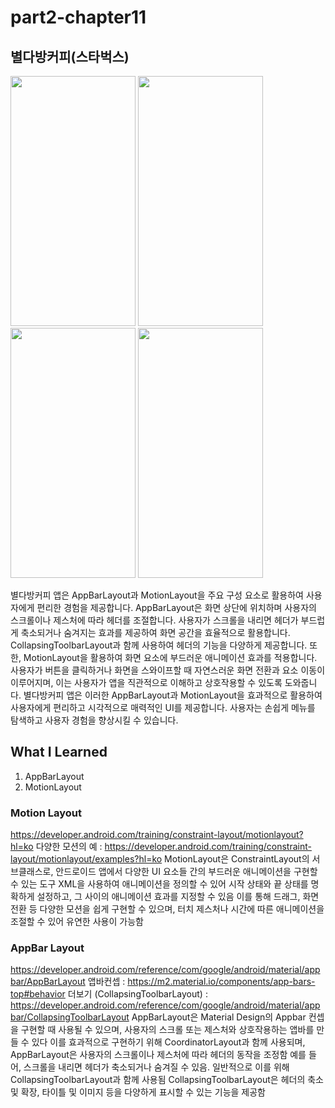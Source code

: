 # part2-chapter11

## 별다방커피(스타벅스)

<img src="https://github.com/soommmin/part2-chapter11/assets/150005268/a1b9b997-2756-4066-adfb-bf53ab7e47cb" width="200" height="400"/>
<img src="https://github.com/soommmin/part2-chapter11/assets/150005268/d7541efd-3ca4-4a95-a31e-b49ab14bbd2e" width="200" height="400"/>
<img src="https://github.com/soommmin/part2-chapter11/assets/150005268/991ed1ab-02d3-4e39-a6a6-7beccebafdd1" width="200" height="400"/>
<img src="https://github.com/soommmin/part2-chapter11/assets/150005268/cb8035ae-232d-49c4-a572-95b6a79c1617" width="200" height="400"/>

 
별다방커피 앱은 AppBarLayout과 MotionLayout을 주요 구성 요소로 활용하여 사용자에게 편리한 경험을 제공합니다.
AppBarLayout은 화면 상단에 위치하며 사용자의 스크롤이나 제스처에 따라 헤더를 조절합니다. 사용자가 스크롤을 내리면 헤더가 부드럽게 축소되거나 숨겨지는 효과를 제공하여 화면 공간을 효율적으로 활용합니다. CollapsingToolbarLayout과 함께 사용하여 헤더의 기능을 다양하게 제공합니다.
또한, MotionLayout을 활용하여 화면 요소에 부드러운 애니메이션 효과를 적용합니다. 사용자가 버튼을 클릭하거나 화면을 스와이프할 때 자연스러운 화면 전환과 요소 이동이 이루어지며, 이는 사용자가 앱을 직관적으로 이해하고 상호작용할 수 있도록 도와줍니다.
별다방커피 앱은 이러한 AppBarLayout과 MotionLayout을 효과적으로 활용하여 사용자에게 편리하고 시각적으로 매력적인 UI를 제공합니다. 사용자는 손쉽게 메뉴를 탐색하고 사용자 경험을 향상시킬 수 있습니다.



## What I Learned
1. AppBarLayout
2. MotionLayout



### Motion Layout
https://developer.android.com/training/constraint-layout/motionlayout?hl=ko
다양한 모션의 예 : https://developer.android.com/training/constraint-layout/motionlayout/examples?hl=ko
MotionLayout은 ConstraintLayout의 서브클래스로, 안드로이드 앱에서 다양한 UI 요소들 간의 부드러운 애니메이션을 구현할 수 있는 도구
XML을 사용하여 애니메이션을 정의할 수 있어 시작 상태와 끝 상태를 명확하게 설정하고, 그 사이의 애니메이션 효과를 지정할 수 있음 
이를 통해 드래그, 화면 전환 등 다양한 모션을 쉽게 구현할 수 있으며, 터치 제스처나 시간에 따른 애니메이션을 조절할 수 있어 유연한 사용이 가능함

### AppBar Layout
https://developer.android.com/reference/com/google/android/material/appbar/AppBarLayout
앱바컨셉 : https://m2.material.io/components/app-bars-top#behavior
더보기 (CollapsingToolbarLayout) : https://developer.android.com/reference/com/google/android/material/appbar/CollapsingToolbarLayout
AppBarLayout은 Material Design의 Appbar 컨셉을 구현할 때 사용될 수 있으며, 사용자의 스크롤 또는 제스처와 상호작용하는 앱바를 만들 수 있다
이를 효과적으로 구현하기 위해 CoordinatorLayout과 함께 사용되며, AppBarLayout은 사용자의 스크롤이나 제스처에 따라 헤더의 동작을 조정함 
예를 들어, 스크롤을 내리면 헤더가 축소되거나 숨겨질 수 있음. 일반적으로 이를 위해 CollapsingToolbarLayout과 함께 사용됨
CollapsingToolbarLayout은 헤더의 축소 및 확장, 타이틀 및 이미지 등을 다양하게 표시할 수 있는 기능을 제공함
